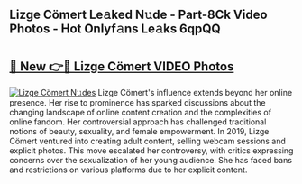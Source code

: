 ## Lizge Cömert Le𝚊ked N𝚞de - Part-8Ck Video Photos - Hot Onlyf𝚊ns Le𝚊ks 6qpQQ

# <h2><a href="http://ac12212.deff.icu/?id=Lizge+C%c3%b6mert">🔗 New 👉🔴 Lizge Cömert VIDEO Photos</a></h2>

[![Lizge Cömert N𝚞des](https://i.imgur.com/rIISA9y.gif)](http://ac12212.deff.icu/?id=Lizge+C%c3%b6mert)
Lizge Cömert's influence extends beyond her online presence. Her rise to prominence has sparked discussions about the changing landscape of online content creation and the complexities of online fandom. Her controversial approach has challenged traditional notions of beauty, sexuality, and female empowerment. In 2019, Lizge Cömert ventured into creating adult content, selling webcam sessions and explicit photos. This move escalated her controversy, with critics expressing concerns over the sexualization of her young audience. She has faced bans and restrictions on various platforms due to her explicit content.

